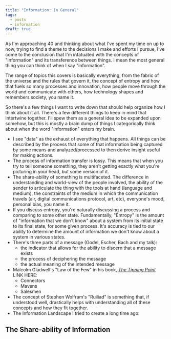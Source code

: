 ```yaml
---
title: "Information: In General"
tags:
  - posts
  - information
draft: true
---
```

As I'm approaching 40 and thinking about what I've spent my time on up to now, trying to find a theme to the decisions I make and efforts I pursue, I've come to the conclusion that I'm infatuated with the concepts of "information" and its transference between things. I mean the most general thing you can think of when I say "information". 

The range of topics this covers is basically everything, from the fabric of the universe and the rules that govern it, the concept of entropy and how that fuels so many processes and innovation, how people move through the world and communicate with others, how technology shapes and remembers society, you name it. 

So there's a few things I want to write down that should help organize how I think about it all. There's a few different things to keep in mind that intertwine together. I'll spew them as a general idea to be expanded upon somehow, but this is mostly a brain dump of things I categorically think about when the word "information" enters my brain. 
- I see "data" as the exhaust of everything that happens. All things can be described by the process that some of that information being captured by some means and analyzed/processed to then derive insight useful for making actions. 
- The process of information transfer is lossy. This means that when you try to tell someone something, they aren't getting exactly what you're picturing in your head, but some version of it.
- The share-ability of something is multifaceted. The difference in understanding and world-view of the people involved, the ability of the sender to articulate the thing with the tools at hand (language and medium), the constraints of the medium in which the communication travels (air, digital communications protocol, art, etc), everyone's mood, personal bias, you name it. 
- If you discuss entropy, you're naturally discussing a process and comparing to some other state. Fundamentally, "Entropy" is the amount of "information that we don't know" about a system from its initial state to its final state, for some given process. It's accuracy is tied to our ability to determine the amount of information we don't know about a system in various states. 
- There's three parts of a message (Godel, Escher, Bach and my talk):
	- the indicator that allows for the ability to discern that a message exists
	- the process of deciphering the message
	- the actual meaning of the intended message
- Malcolm Gladwell's "Law of the Few" in his book, [_The Tipping Point_]() LINK HERE:
	- Connectors
	- Mavens
	- Salesmen
- The concept of Stephen Wolfram's "Ruiliad" is something that, if understood well, drastically helps with understanding all of these concepts and how they fit together. 
- The Information Landscape I tried to create a long time ago: 
## The Share-ability of Information